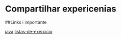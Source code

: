 # Compartilhar expericenias  

##Links i  importante


[java](https://www.javascript.com/)
[listas-de-exercicio](https://wiki.python.org.br/ExerciciosListas)
